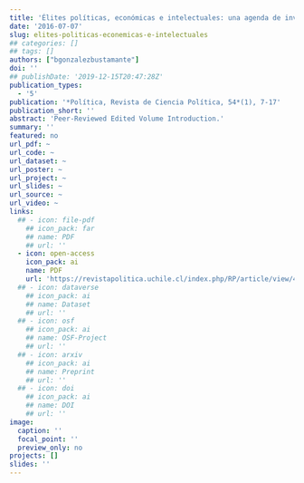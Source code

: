 ```yaml
---
title: 'Élites políticas, económicas e intelectuales: una agenda de investigación creciente para la ciencia política'
date: '2016-07-07'
slug: elites-politicas-econemicas-e-intelectuales
## categories: []
## tags: []
authors: ["bgonzalezbustamante"]
doi: ''
## publishDate: '2019-12-15T20:47:28Z'
publication_types:
  - '5'
publication: '*Política, Revista de Ciencia Política, 54*(1), 7-17'
publication_short: ''
abstract: 'Peer-Reviewed Edited Volume Introduction.'
summary: ''
featured: no
url_pdf: ~
url_code: ~
url_dataset: ~
url_poster: ~
url_project: ~
url_slides: ~
url_source: ~
url_video: ~
links:
  ## - icon: file-pdf
    ## icon_pack: far
    ## name: PDF
    ## url: ''
  - icon: open-access 
    icon_pack: ai
    name: PDF
    url: 'https://revistapolitica.uchile.cl/index.php/RP/article/view/42690'
  ## - icon: dataverse
    ## icon_pack: ai
    ## name: Dataset
    ## url: ''
  ## - icon: osf
    ## icon_pack: ai
    ## name: OSF-Project
    ## url: ''
  ## - icon: arxiv
    ## icon_pack: ai
    ## name: Preprint
    ## url: ''
  ## - icon: doi
    ## icon_pack: ai
    ## name: DOI
    ## url: ''
image:
  caption: ''
  focal_point: ''
  preview_only: no
projects: []
slides: ''
---
```

